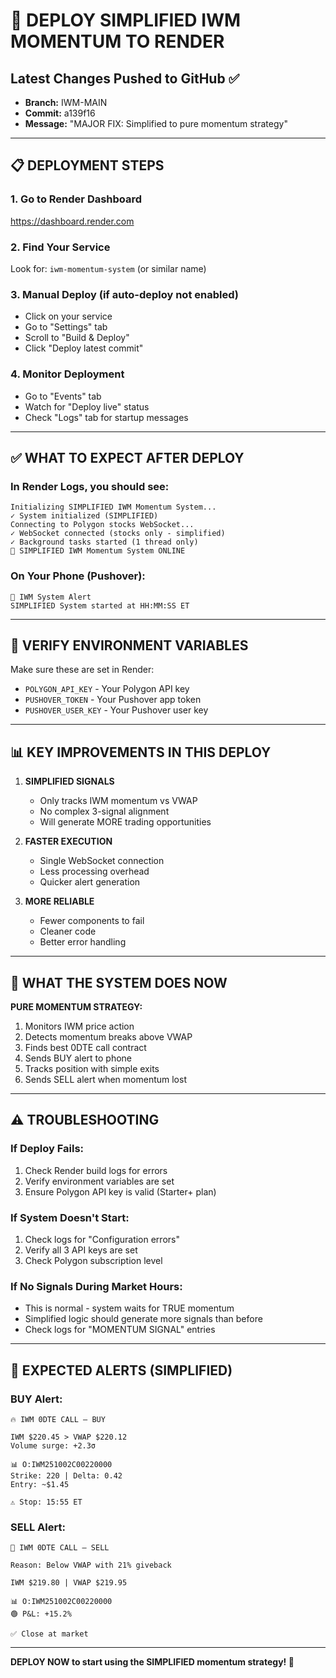 # 🚀 DEPLOY SIMPLIFIED IWM MOMENTUM TO RENDER

## Latest Changes Pushed to GitHub ✅
- **Branch:** IWM-MAIN
- **Commit:** a139f16
- **Message:** "MAJOR FIX: Simplified to pure momentum strategy"

---

## 📋 DEPLOYMENT STEPS

### 1. Go to Render Dashboard
https://dashboard.render.com

### 2. Find Your Service
Look for: `iwm-momentum-system` (or similar name)

### 3. Manual Deploy (if auto-deploy not enabled)
- Click on your service
- Go to "Settings" tab
- Scroll to "Build & Deploy"
- Click "Deploy latest commit"

### 4. Monitor Deployment
- Go to "Events" tab
- Watch for "Deploy live" status
- Check "Logs" tab for startup messages

---

## ✅ WHAT TO EXPECT AFTER DEPLOY

### In Render Logs, you should see:
```
Initializing SIMPLIFIED IWM Momentum System...
✓ System initialized (SIMPLIFIED)
Connecting to Polygon stocks WebSocket...
✓ WebSocket connected (stocks only - simplified)
✓ Background tasks started (1 thread only)
🚀 SIMPLIFIED IWM Momentum System ONLINE
```

### On Your Phone (Pushover):
```
🤖 IWM System Alert
SIMPLIFIED System started at HH:MM:SS ET
```

---

## 🔑 VERIFY ENVIRONMENT VARIABLES

Make sure these are set in Render:
- `POLYGON_API_KEY` - Your Polygon API key
- `PUSHOVER_TOKEN` - Your Pushover app token
- `PUSHOVER_USER_KEY` - Your Pushover user key

---

## 📊 KEY IMPROVEMENTS IN THIS DEPLOY

1. **SIMPLIFIED SIGNALS**
   - Only tracks IWM momentum vs VWAP
   - No complex 3-signal alignment
   - Will generate MORE trading opportunities

2. **FASTER EXECUTION**
   - Single WebSocket connection
   - Less processing overhead
   - Quicker alert generation

3. **MORE RELIABLE**
   - Fewer components to fail
   - Cleaner code
   - Better error handling

---

## 🎯 WHAT THE SYSTEM DOES NOW

**PURE MOMENTUM STRATEGY:**
1. Monitors IWM price action
2. Detects momentum breaks above VWAP
3. Finds best 0DTE call contract
4. Sends BUY alert to phone
5. Tracks position with simple exits
6. Sends SELL alert when momentum lost

---

## ⚠️ TROUBLESHOOTING

### If Deploy Fails:
1. Check Render build logs for errors
2. Verify environment variables are set
3. Ensure Polygon API key is valid (Starter+ plan)

### If System Doesn't Start:
1. Check logs for "Configuration errors"
2. Verify all 3 API keys are set
3. Check Polygon subscription level

### If No Signals During Market Hours:
- This is normal - system waits for TRUE momentum
- Simplified logic should generate more signals than before
- Check logs for "MOMENTUM SIGNAL" entries

---

## 📱 EXPECTED ALERTS (SIMPLIFIED)

### BUY Alert:
```
🔥 IWM 0DTE CALL — BUY

IWM $220.45 > VWAP $220.12
Volume surge: +2.3σ

📊 O:IWM251002C00220000
Strike: 220 | Delta: 0.42
Entry: ~$1.45

⚠️ Stop: 15:55 ET
```

### SELL Alert:
```
🚪 IWM 0DTE CALL — SELL

Reason: Below VWAP with 21% giveback

IWM $219.80 | VWAP $219.95

📊 O:IWM251002C00220000
🟢 P&L: +15.2%

✅ Close at market
```

---

**DEPLOY NOW to start using the SIMPLIFIED momentum strategy! 🚀**
